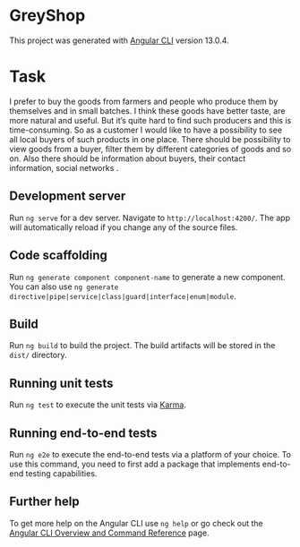 # GreyShop

This project was generated with [Angular CLI](https://github.com/angular/angular-cli) version 13.0.4.

# Task

I prefer to buy the goods from farmers and people who produce them by themselves and in small batches. I think these goods have better taste, are more natural and useful. But it’s quite hard to find such producers and this is time-consuming. So as a customer I would like to have a possibility to see all local buyers of such products in one place. There should be possibility to view goods from a buyer, filter them by different categories of goods and so on. Also there should be information about buyers, their contact information, social networks .

## Development server

Run `ng serve` for a dev server. Navigate to `http://localhost:4200/`. The app will automatically reload if you change any of the source files.

## Code scaffolding

Run `ng generate component component-name` to generate a new component. You can also use `ng generate directive|pipe|service|class|guard|interface|enum|module`.

## Build

Run `ng build` to build the project. The build artifacts will be stored in the `dist/` directory.

## Running unit tests

Run `ng test` to execute the unit tests via [Karma](https://karma-runner.github.io).

## Running end-to-end tests

Run `ng e2e` to execute the end-to-end tests via a platform of your choice. To use this command, you need to first add a package that implements end-to-end testing capabilities.

## Further help

To get more help on the Angular CLI use `ng help` or go check out the [Angular CLI Overview and Command Reference](https://angular.io/cli) page.
